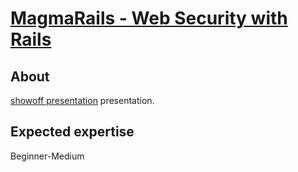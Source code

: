 # [MagmaRails - Web Security with Rails](http://www.magmarails.com/) #

## About ##
[showoff presentation](http://github.com/schacon/showoff) presentation.

## Expected expertise ##
Beginner-Medium



